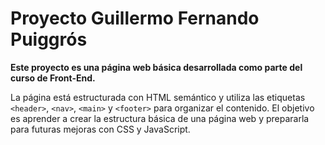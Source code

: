 # Proyecto Guillermo Fernando Puiggrós

**Este proyecto es una página web básica desarrollada como parte del curso de Front-End.**

La página está estructurada con HTML semántico y utiliza las etiquetas `<header>`,
`<nav>`, `<main>` y `<footer>` para organizar el contenido. El objetivo es aprender a crear la
estructura básica de una página web y prepararla para futuras mejoras con CSS y JavaScript.

